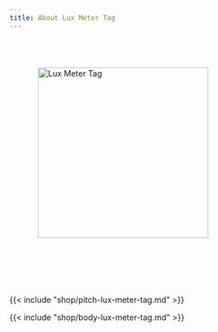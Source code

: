 ```yaml
---
title: About Lux Meter Tag
---
```


<style>
.module-pitch img {
    margin: 50px;
}
.module-pitch p {
    margin-top: 50px;
}
</style>

<div class="clearfix module-pitch">
<img class="pull-left" src="lux-meter-tag.png" alt="Lux Meter Tag" width="300">
<p>{{< include "shop/pitch-lux-meter-tag.md" >}}</p>
</div>

{{< include "shop/body-lux-meter-tag.md" >}}
